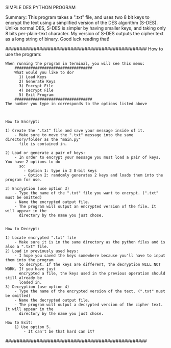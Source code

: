 SIMPLE DES PYTHON PROGRAM

Summary:
This program takes a ".txt" file, and uses two 8 bit keys to encrypt the text using a simplified version
of the DES algorithm (S-DES). Unlike normal DES, S-DES is simpler by having smaller keys, and taking only
8 bits per-plain-text character. My version of S-DES outputs the cipher text as a long string of binary. 
Good luck reading that!



##################################################
How to use the program:

	When running the program in terminal, you will see this menu: 
		##################################
		What would you like to do? 
		  1) Load Keys
		  2) Generate Keys
		  3) Encrypt File
		  4) Decrypt File
		  5) Exit Program
		##################################
	The number you type in corresponds to the options listed above



	How to Encrypt:

	1) Create the ".txt" file and save your message inside of it.
		- Make sure to move the ".txt" message into the same directory/folder as the "main.py"
		  file is contained in.
		
	2) Load or generate a pair of keys:
		- In order to encrypt your message you must load a pair of keys. You have 2 options to do
		  so:
			- Option 1: type in 2 8-bit keys
			- Option 2: randomly generates 2 keys and loads them into the program for use.
			
	3) Encryption (use option 3)
		- Type the name of the ".txt" file you want to encrypt. (".txt" must be omitted)
		- Name the encrypted output file.
		- The program will output an encrypted version of the file. It will appear in the 
		  directory by the name you just chose.
	
	
	How to Decrypt:
	
	1) Locate encrypted ".txt" file
		- Make sure it is in the same directory as the python files and is also a ".txt" file.
	2) Load in previously used keys:
		- I hope you saved the keys somewhere because you'll have to input them into the program
		  to decrypt. If the keys are different, the decryption WILL NOT WORK. If you have just 
		  encrypted a file, the keys used in the previous operation should still already be 
		  loaded in.
	3) Decryption (use option 4)
		- Type the name of the encrypted version of the text. (".txt" must be omitted)
		- Name the decrypted output file.
		- The program will output a decrypted version of the cipher text. It will appear in the 
		  directory by the name you just chose.
	
	How to Exit:
		1) Use option 5.
			- It can't be that hard can it?
			
##################################################
